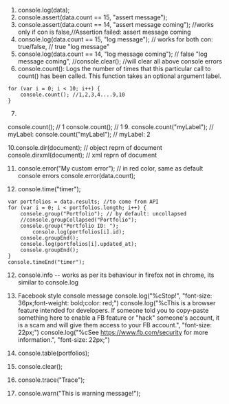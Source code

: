 1. console.log(data);
2. console.assert(data.count == 15, "assert message");
3. console.assert(data.count == 14, "assert message coming"); //works only if con is false,//Assertion failed: assert message coming
4. console.log(data.count == 15, "log message"); // works for both con: true/false, // true "log message"
5. console.log(data.count == 14, "log message coming"); // false "log message coming", //console.clear(); //will clear all above console errors
6. console.count(): Logs the number of times that this particular call to count() has been called. 
This function takes an optional argument label.

```
for (var i = 0; i < 10; i++) {
    console.count(); //1,2,3,4....9,10
}
```
7. 
console.count(); // 1
console.count(); // 1
9. 
console.count("myLabel"); // myLabel: 
console.count("myLabel"); // myLabel: 2

10.console.dir(document); // object reprn of document
console.dirxml(document); // xml reprn of document

11. console.error("My custom error"); // in red color, same as default console errors
console.error(data.count);

12. console.time("timer");
```
var portfolios = data.results; //to come from API
for (var i = 0; i < portfolios.length; i++) {
    console.group("Portfolio"); // by default: uncollapsed
    //console.groupCollapsed("Portfolio");
    console.group("Portfolio ID: ");
        console.log(portfolios[i].id);
    console.groupEnd();
    console.log(portfolios[i].updated_at);
    console.groupEnd();
}
console.timeEnd("timer");
```

12. console.info -- works as per its behaviour in firefox not in chrome, its similar to console.log

13. Facebook style console message
console.log("%cStop!", "font-size: 36px;font-weight: bold;color: red;")
console.log("%cThis is a browser feature intended for developers. If someone told you to copy-paste something here to enable a FB feature or \"hack\" someone's account, it is a scam and will give them access to your FB account.", "font-size: 22px;")
console.log("%cSee https://www.fb.com/security for more information.", "font-size: 22px;")

14. console.table(portfolios);

15. console.clear();

16. console.trace("Trace");

17. console.warn("This is warning message!");
